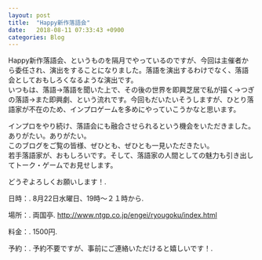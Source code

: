 ```yaml
---
layout: post
title:  "Happy新作落語会"
date:   2018-08-11 07:33:43 +0900
categories: Blog
---
```


Happy新作落語会、というものを隔月でやっているのですが、今回は主催者から委任され、演出をすることになりました。落語を演出するわけでなく、落語会としておもしろくなるような演出です。  
いつもは、落語→落語を聞いた上で、その後の世界を即興芝居で私が描く→つぎの落語→また即興劇、という流れです。今回もだいたいそうしますが、ひとり落語家が不在のため、インプロゲームを多めにやっていこうかなと思います。  

インプロをやり続け、落語会にも融合させられるという機会をいただきました。ありがたい。ありがたい。  
このブログをご覧の皆様、ぜひとも、ぜひとも一見いただきたい。  
若手落語家が、おもしろいです。そして、落語家の人間としての魅力も引き出してトーク・ゲームでお見せします。  
  
どうぞよろしくお願いします！. 


日時：. 
8月22日水曜日、19時〜２１時から. 

場所：. 
両国亭. 
http://www.ntgp.co.jp/engei/ryougoku/index.html


料金：. 
1500円. 
  
予約：. 
予約不要ですが、事前にご連絡いただけると嬉しいです！. 





